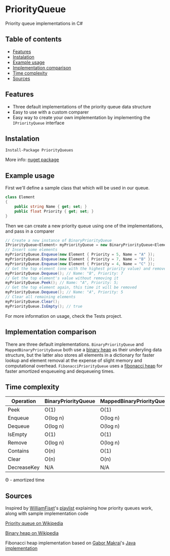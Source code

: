 # PriorityQueue

Priority queue implementations in C#

## Table of contents

* [Features](#features)
* [Instalation](#instalation)
* [Example usage](#example-usage)
* [Implementation comparison](#implementation-comparison)
* [Time complexity](#time-complexity)
* [Sources](#sources)

## Features

* Three default implementations of the priority queue data structure
* Easy to use with a custom comparer
* Easy way to create your own implementation by implementing the `IPriorityQueue` interface

## Instalation

`Install-Package PriorityQueues`

More info: [nuget package](https://www.nuget.org/packages/PriorityQueues/)

## Example usage

First we'll define a sample class that which will be used in our queue.
```cs
class Element
{
    public string Name { get; set; }
    public float Priority { get; set; }
}
```

Then we can create a new priority queue using one of the implementations, and pass in a comparer
```cs
// Create a new instance of BinaryPriorityQueue
IPriorityQueue<Element> myPriorityQueue = new BinaryPriorityQueue<Element>((a, b) => a.Priority.CompareTo(b.Priority)); // this will produce a min-heap, use b.Priority.CompareTo(a.Priority) for a max-heap
// Insert some elements
myPriorityQueue.Enqueue(new Element { Priority = 5, Name = "A" });
myPriorityQueue.Enqueue(new Element { Priority = 7, Name = "B" });
myPriorityQueue.Enqueue(new Element { Priority = 4, Name = "C" });
// Get the top element (one with the highest priority value) and remove it
myPriorityQueue.Dequeue(); // Name: "B", Priority: 7
// Get the top element's value without removing it
myPriorityQueue.Peek(); // Name: "A", Priority: 5;
// Get the top element again, this time it will be removed
myPriorityQueue.Dequeue(); // Name: "A", Priority: 5
// Clear all remaining elements
myPriorityQueue.Clear(); 
myPriorityQueue.IsEmpty(); // true
```

For more information on usage, check the Tests project.

## Implementation comparison

There are three default implementations. `BinaryPriorityQueue` and `MappedBinaryPriorityQueue` both use a [binary heap](https://en.wikipedia.org/wiki/Binary_heap) as their underyling data structure, but the latter also stores all elements in a dictionary for faster lookup and element removal at the expense of slight memory and computational overhead. `FibonacciPriorityQueue` uses a [fibonacci heap](https://en.wikipedia.org/wiki/Fibonacci_heap) for faster amortized enqueueing and dequeueing times.

## Time complexity

|Operation|BinaryPriorityQueue|MappedBinaryPriorityQueue|FibonacciPriorityQueue|
|---|---|---|---|
|Peek|O(1)|O(1)|O(1)|
|Enqueue|O(log n)|O(log n)|Θ(1)|
|Dequeue|O(log n)|O(log n)|Θ(1)|
|IsEmpty|O(1)|O(1)|O(1)|
|Remove|O(log n)|O(log n)|O(n)|
|Contains|O(n)|O(1)|O(n)|
|Clear|O(n)|O(n)|O(1)|
|DecreaseKey|N/A|N/A|Θ(1)

Θ - amortized time

## Sources
Inspired by [WilliamFiset](https://www.youtube.com/channel/UCD8yeTczadqdARzQUp29PJw)'s [playlist](https://www.youtube.com/watch?v=wptevk0bshY&list=PLDV1Zeh2NRsCLFSHm1nYb9daYf60lCcag&index=1) explaining how priority queues work, along with sample implementation code

[Priority queue on Wikipedia](https://en.wikipedia.org/wiki/Priority_queue)

[Binary heap on Wikipedia](https://en.wikipedia.org/wiki/Binary_heap)

Fibonacci heap implementation based on [Gabor Makrai](https://github.com/gabormakrai)'s [Java implementation](https://github.com/gabormakrai/dijkstra-performance/blob/master/DijkstraPerformance/src/com/keithschwarz/FibonacciHeap.java)
